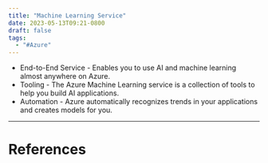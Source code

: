```yaml
---
title: "Machine Learning Service"
date: 2023-05-13T09:21-0800
draft: false
tags: 
  - "#Azure"
---
```

- End-to-End Service - Enables you to use AI and machine learning almost anywhere on Azure.
- Tooling - The Azure Machine Learning service is a collection of tools to help you build AI applications.
- Automation - Azure automatically recognizes trends in your applications and creates models for you.

---
# References
